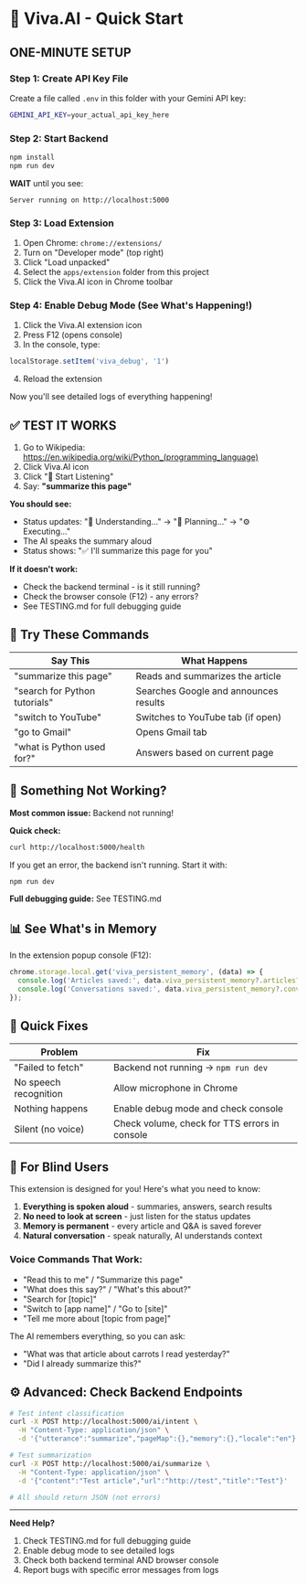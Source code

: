 # 🚀 Viva.AI - Quick Start

## ONE-MINUTE SETUP

### Step 1: Create API Key File

Create a file called `.env` in this folder with your Gemini API key:

```bash
GEMINI_API_KEY=your_actual_api_key_here
```

### Step 2: Start Backend

```bash
npm install
npm run dev
```

**WAIT** until you see:
```
Server running on http://localhost:5000
```

### Step 3: Load Extension

1. Open Chrome: `chrome://extensions/`
2. Turn on "Developer mode" (top right)
3. Click "Load unpacked"
4. Select the `apps/extension` folder from this project
5. Click the Viva.AI icon in Chrome toolbar

### Step 4: Enable Debug Mode (See What's Happening!)

1. Click the Viva.AI extension icon
2. Press F12 (opens console)
3. In the console, type:
```javascript
localStorage.setItem('viva_debug', '1')
```
4. Reload the extension

Now you'll see detailed logs of everything happening!

## ✅ TEST IT WORKS

1. Go to Wikipedia: https://en.wikipedia.org/wiki/Python_(programming_language)
2. Click Viva.AI icon
3. Click "🎤 Start Listening"
4. Say: **"summarize this page"**

**You should see:**
- Status updates: "🧠 Understanding..." → "📝 Planning..." → "⚙️ Executing..."
- The AI speaks the summary aloud
- Status shows: "✅ I'll summarize this page for you"

**If it doesn't work:**
- Check the backend terminal - is it still running?
- Check the browser console (F12) - any errors?
- See TESTING.md for full debugging guide

## 🎯 Try These Commands

| Say This | What Happens |
|----------|--------------|
| "summarize this page" | Reads and summarizes the article |
| "search for Python tutorials" | Searches Google and announces results |
| "switch to YouTube" | Switches to YouTube tab (if open) |
| "go to Gmail" | Opens Gmail tab |
| "what is Python used for?" | Answers based on current page |

## 🐛 Something Not Working?

**Most common issue:** Backend not running!

**Quick check:**
```bash
curl http://localhost:5000/health
```

If you get an error, the backend isn't running. Start it with:
```bash
npm run dev
```

**Full debugging guide:** See TESTING.md

## 📊 See What's in Memory

In the extension popup console (F12):
```javascript
chrome.storage.local.get('viva_persistent_memory', (data) => {
  console.log('Articles saved:', data.viva_persistent_memory?.articles?.length || 0);
  console.log('Conversations saved:', data.viva_persistent_memory?.conversations?.length || 0);
});
```

## 🔧 Quick Fixes

| Problem | Fix |
|---------|-----|
| "Failed to fetch" | Backend not running → `npm run dev` |
| No speech recognition | Allow microphone in Chrome |
| Nothing happens | Enable debug mode and check console |
| Silent (no voice) | Check volume, check for TTS errors in console |

## 🎤 For Blind Users

This extension is designed for you! Here's what you need to know:

1. **Everything is spoken aloud** - summaries, answers, search results
2. **No need to look at screen** - just listen for the status updates
3. **Memory is permanent** - every article and Q&A is saved forever
4. **Natural conversation** - speak naturally, AI understands context

### Voice Commands That Work:
- "Read this to me" / "Summarize this page"
- "What does this say?" / "What's this about?"
- "Search for [topic]"
- "Switch to [app name]" / "Go to [site]"
- "Tell me more about [topic from page]"

The AI remembers everything, so you can ask:
- "What was that article about carrots I read yesterday?"
- "Did I already summarize this?"

## ⚙️ Advanced: Check Backend Endpoints

```bash
# Test intent classification
curl -X POST http://localhost:5000/ai/intent \
  -H "Content-Type: application/json" \
  -d '{"utterance":"summarize","pageMap":{},"memory":{},"locale":"en"}'

# Test summarization
curl -X POST http://localhost:5000/ai/summarize \
  -H "Content-Type: application/json" \
  -d '{"content":"Test article","url":"http://test","title":"Test"}'

# All should return JSON (not errors)
```

---

**Need Help?**
1. Check TESTING.md for full debugging guide
2. Enable debug mode to see detailed logs
3. Check both backend terminal AND browser console
4. Report bugs with specific error messages from logs
